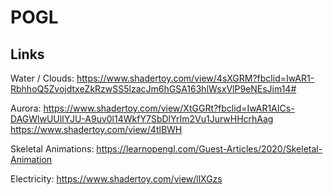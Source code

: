 # POGL

## Links

Water / Clouds:
https://www.shadertoy.com/view/4sXGRM?fbclid=IwAR1-RbhhoQ5ZvojdtxeZkRzwSS5lzacJm6hGSA163hlWsxVlP9eNEsJim14#

Aurora:
https://www.shadertoy.com/view/XtGGRt?fbclid=IwAR1AICs-DAGWlwUUlIYJU-A9uv0l14WkfY7SbDlYrIm2Vu1JurwHHcrhAag
https://www.shadertoy.com/view/4tlBWH

Skeletal Animations:
https://learnopengl.com/Guest-Articles/2020/Skeletal-Animation

Electricity:
https://www.shadertoy.com/view/llXGzs
